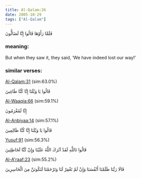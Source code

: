 ```yaml
---
title: Al-Qalam:26
date: 2005-10-29
tags: ["Al-Qalam"]
---
```

فَلَمَّا رَأَوْهَا قَالُوا إِنَّا لَضَالُّونَ
### meaning: 
But when they saw it, they said, ‘We have indeed lost our way!’
### similar verses: 

[Al-Qalam:31](/68/31) (sim:63.0%)

قَالُوا يَا وَيْلَنَا إِنَّا كُنَّا طَاغِينَ

[Al-Waaqia:66](/56/66) (sim:59.1%)

إِنَّا لَمُغْرَمُونَ

[Al-Anbiyaa:14](/21/14) (sim:57.1%)

قَالُوا يَا وَيْلَنَا إِنَّا كُنَّا ظَالِمِينَ

[Yusuf:91](/12/91) (sim:56.3%)

قَالُوا تَاللَّهِ لَقَدْ آثَرَكَ اللَّهُ عَلَيْنَا وَإِنْ كُنَّا لَخَاطِئِينَ

[Al-A'raaf:23](/7/23) (sim:55.2%)

قَالَا رَبَّنَا ظَلَمْنَا أَنْفُسَنَا وَإِنْ لَمْ تَغْفِرْ لَنَا وَتَرْحَمْنَا لَنَكُونَنَّ مِنَ الْخَاسِرِينَ
